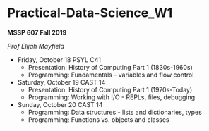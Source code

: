 # Practical-Data-Science_W1

__MSSP 607 Fall 2019__

_Prof Elijah Mayfield_

- Friday, October 18 PSYL C41
  - Presentation: History of Computing Part 1 (1830s-1960s)
  - Programming: Fundamentals - variables and flow control
- Saturday, October 19 CAST 14
  - Presentation: History of Computing Part 1 (1970s-Today)
  - Programming: Working with I/O - REPLs, files, debugging
- Sunday, October 20 CAST 14
  - Programming: Data structures - lists and dictionaries, types
  - Programming: Functions vs. objects and classes
